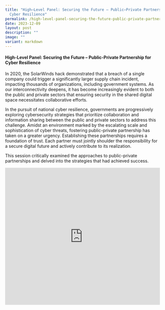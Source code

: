 ```yaml
---
title: "High–Level Panel: Securing the Future – Public–Private Partnership for
  Cyber Resilience"
permalink: /high-level-panel-securing-the-future-public-private-partnership-for-cyber-resilience/
date: 2023-12-09
layout: post
description: ""
image: ""
variant: markdown
---
```

#### **High-Level Panel: Securing the Future – Public-Private Partnership for Cyber Resilience**

In 2020, the SolarWinds hack demonstrated that a breach of a single company could trigger a significantly larger supply chain incident, impacting thousands of organizations, including government systems. As our interconnectivity deepens, it has become increasingly evident to both the public and private sectors that ensuring security in the shared digital space necessitates collaborative efforts.  

In the pursuit of national cyber resilience, governments are progressively exploring cybersecurity strategies that prioritize collaboration and information sharing between the public and private sectors to address this challenge. Amidst an environment marked by the escalating scale and sophistication of cyber threats, fostering public-private partnership has taken on a greater urgency. Establishing these partnerships requires a foundation of trust. Each partner must jointly shoulder the responsibility for a secure digital future and actively contribute to its realization. 

This session critically examined the approaches to public-private partnerships and delved into the strategies that had achieved success. 

<iframe allowfullscreen="" allow="accelerometer; autoplay; clipboard-write; encrypted-media; gyroscope; picture-in-picture; web-share" frameborder="0" title="YouTube video player" src="https://www.youtube.com/embed/ylywPmCbtiY?si=MRiKBXvU88LBfiN8" width="100%" height="445"></iframe>
